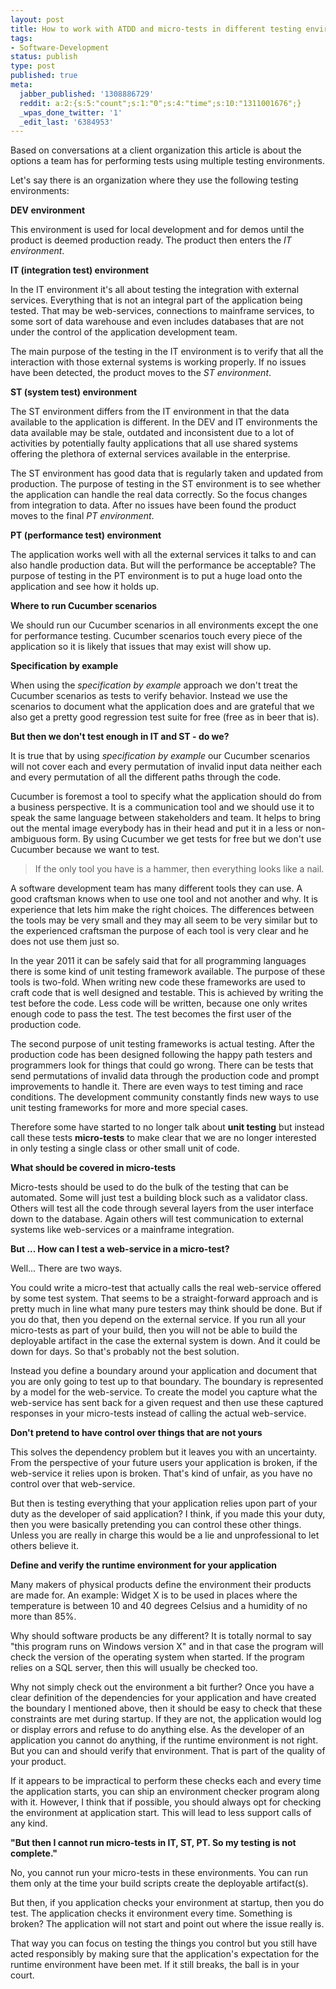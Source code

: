 ```yaml
---
layout: post
title: How to work with ATDD and micro-tests in different testing environments
tags:
- Software-Development
status: publish
type: post
published: true
meta:
  jabber_published: '1308886729'
  reddit: a:2:{s:5:"count";s:1:"0";s:4:"time";s:10:"1311001676";}
  _wpas_done_twitter: '1'
  _edit_last: '6384953'
---
```

Based on conversations at a client organization this article is about the options a team has for performing tests using multiple testing environments.

Let's say there is an organization where they use the following testing environments:

<strong>DEV environment</strong>

This environment is used for local development and for demos until the product is deemed production ready. The product then enters the <em>IT environment</em>.

<strong>IT (integration test) environment</strong>

In the IT environment it's all about testing the integration with external services. Everything that is not an integral part of the application being tested. That may be web-services, connections to mainframe services, to some sort of data warehouse and even includes databases that are not under the control of the application development team.

The main purpose of the testing in the IT environment is to verify that all the interaction with those external systems is working properly. If no issues have been detected, the product moves to the <em>ST environment</em>.

<strong>ST (system test) environment</strong>

The ST environment differs from the IT environment in that the data available to the application is different. In the DEV and IT environments the data available may be stale, outdated and inconsistent due to a lot of activities by potentially faulty applications that all use shared systems offering the plethora of external services available in the enterprise.

The ST environment has good data that is regularly taken and updated from production. The purpose of testing in the ST environment is to see whether the application can handle the real data correctly. So the focus changes from integration to data. After no issues have been found the product moves to the final <em>PT environment</em>.

<strong>PT (performance test) environment</strong>

The application works well with all the external services it talks to and can also handle production data. But will the performance be acceptable? The purpose of testing in the PT environment is to put a huge load onto the application and see how it holds up.

<strong>Where to run Cucumber scenarios</strong>

We should run our Cucumber scenarios in all environments except the one for performance testing. Cucumber scenarios touch every piece of the application so it is likely that issues that may exist will show up.

<strong>Specification by example</strong>

When using the <em>specification by example</em> approach we don't treat the Cucumber scenarios as tests to verify behavior. Instead we use the scenarios to document what the application does and are grateful that we also get a pretty good regression test suite for free (free as in beer that is).

<strong>But then we don't test enough in IT and ST - do we?</strong>

It is true that by using <em>specification by example</em> our Cucumber scenarios will not cover each and every permutation of invalid input data neither each and every permutation of all the different paths through the code. 

Cucumber is foremost a tool to specify what the application should do from a business perspective. It is a communication tool and we should use it to speak the same language between stakeholders and team. It helps to bring out the mental image everybody has in their head and put it in a less or non-ambiguous form. By using Cucumber we get tests for free but we don't use Cucumber because we want to test.

<blockquote>
If the only tool you have is a hammer, then everything looks like a nail.
</blockquote>

A software development team has many different tools they can use. A good craftsman knows when to use one tool and not another and why. It is experience that lets him make the right choices. The differences between the tools may be very small and they may all seem to be very similar but to the experienced craftsman the purpose of each tool is very clear and he does not use them just so.

In the year 2011 it can be safely said that for all programming languages there is some kind of unit testing framework available. The purpose of these tools is two-fold. When writing new code these frameworks are used to craft code that is well designed and testable. This is achieved by writing the test before the code. Less code will be written, because one only writes enough code to pass the test. The test becomes the first user of the production code.

The second purpose of unit testing frameworks is actual testing. After the production code has been designed following the happy path testers and programmers look for things that could go wrong. There can be tests that send permutations of invalid data through the production code and prompt improvements to handle it. There are even ways to test timing and race conditions. The development community constantly finds new ways to use unit testing frameworks for more and more special cases.

Therefore some have started to no longer talk about <strong>unit testing</strong> but instead call these tests <strong>micro-tests</strong> to make clear that we are no longer interested in only testing a single class or other small unit of code.

<strong>What should be covered in micro-tests</strong>

Micro-tests should be used to do the bulk of the testing that can be automated. Some will just test a building block such as a validator class. Others will test all the code through several layers from the user interface down to the database. Again others will test communication to external systems like web-services or a mainframe integration.

<strong>But ... How can I test a web-service in a micro-test?</strong>

Well... There are two ways.

You could write a micro-test that actually calls the real web-service offered by some test system. That seems to be a straight-forward approach and is pretty much in line what many pure testers may think should be done. But if you do that, then you depend on the external service. If you run all your micro-tests as part of your build, then you will not be able to build the deployable artifact in the case the external system is down. And it could be down for days. So that's probably not the best solution.

Instead you define a boundary around your application and document that you are only going to test up to that boundary. The boundary is represented by a model for the web-service. To create the model you capture what the web-service has sent back for a given request and then use these captured responses in your micro-tests instead of calling the actual web-service.

<strong>Don't pretend to have control over things that are not yours</strong>

This solves the dependency problem but it leaves you with an uncertainty. From the perspective of your future users your application is broken, if the web-service it relies upon is broken. That's kind of unfair, as you have no control over that web-service.

But then is testing everything that your application relies upon part of your duty as the developer of said application? I think, if you made this your duty, then you were basically pretending you can control these other things. Unless you are really in charge this would be a lie and unprofessional to let others believe it.

<strong>Define and verify the runtime environment for your application</strong>

Many makers of physical products define the environment their products are made for. An example: Widget X is to be used in places where the temperature is between 10 and 40 degrees Celsius and a humidity of no more than 85%.

Why should software products be any different? It is totally normal to say "this program runs on Windows version X" and in that case the program will check the version of the operating system when started. If the program relies on a SQL server, then this will usually be checked too.

Why not simply check out the environment a bit further? Once you have a clear definition of the dependencies for your application and have created the boundary I mentioned above, then it should be easy to check that these constraints are met during startup. If they are not, the application would log or display errors and refuse to do anything else. As the developer of an application you cannot do anything, if the runtime environment is not right. But you can and should verify that environment. That is part of the quality of your product.

If it appears to be impractical to perform these checks each and every time the application starts, you can ship an environment checker program along with it. However, I think that if possible, you should always opt for checking the environment at application start. This will lead to less support calls of any kind.

<strong>"But then I cannot run micro-tests in IT, ST, PT. So my testing is not complete."</strong>

No, you cannot run your micro-tests in these environments. You can run them only at the time your build scripts create the deployable artifact(s).

But then, if you application checks your environment at startup, then you do test. The application checks it environment every time. Something is broken? The application will not start and point out where the issue really is.

That way you can focus on testing the things you control but you still have acted responsibly by making sure that the application's expectation for the runtime environment have been met. If it still breaks, the ball is in your court.
